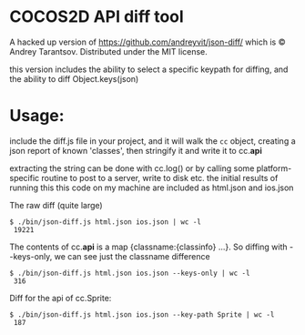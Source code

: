 COCOS2D API diff tool
=====================

A hacked up version of 
https://github.com/andreyvit/json-diff/
which is © Andrey Tarantsov. Distributed under the MIT license.

this version includes the ability to select a specific keypath
for diffing, and the ability to diff Object.keys(json)

Usage:
=====================

include the diff.js file in your project, and it will
walk the `cc` object, creating a json report of known
'classes', then stringify it and write it to cc.__api__

extracting the string can be done with cc.log() or by
calling some platform-specific routine to post to a
server, write to disk etc. the initial results of running
this this code on my machine are included as html.json
and ios.json


The raw diff (quite large)

    $ ./bin/json-diff.js html.json ios.json | wc -l
     19221

The contents of cc.__api__ is a map {classname:{classinfo} ...}.
So diffing with --keys-only, we can see just the classname difference
     
    $ ./bin/json-diff.js html.json ios.json --keys-only | wc -l
     316

Diff for the api of cc.Sprite:
     
    $ ./bin/json-diff.js html.json ios.json --key-path Sprite | wc -l
     187